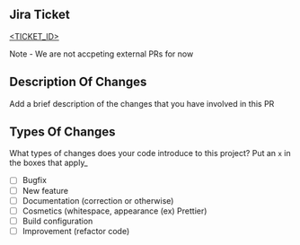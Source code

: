 ## Jira Ticket
[<TICKET_ID>](https://sendbird.atlassian.net/browse/<TICKET_ID>)

Note - We are not accpeting external PRs for now

## Description Of Changes

Add a brief description of the changes that you have involved in this PR

## Types Of Changes

What types of changes does your code introduce to this project?
Put an `x` in the boxes that apply_

- [ ] Bugfix
- [ ] New feature
- [ ] Documentation (correction or otherwise)
- [ ] Cosmetics (whitespace, appearance (ex) Prettier)
- [ ] Build configuration
- [ ] Improvement (refactor code)

